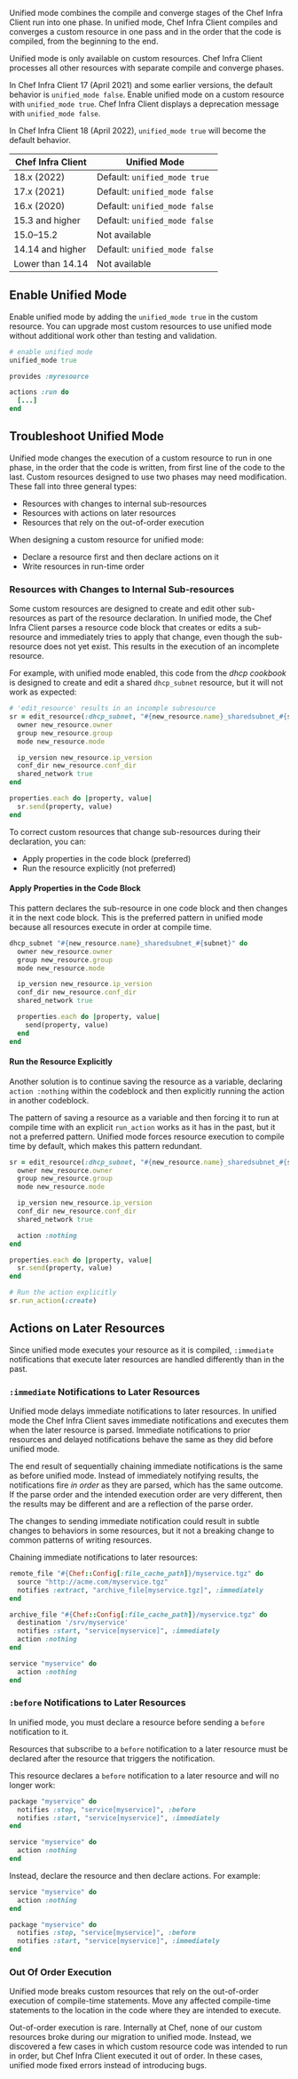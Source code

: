 <!-- markdownlint-disable MD041 -->
Unified mode combines the compile and converge stages of the Chef Infra Client run into one phase. In unified mode, Chef Infra Client compiles and converges a custom resource in one pass and in the order that the code is compiled, from the beginning to the end.

Unified mode is only available on custom resources. Chef Infra Client processes all other resources with separate compile and converge phases.

In Chef Infra Client 17 (April 2021) and some earlier versions, the default behavior is `unified_mode false`. Enable unified mode on a custom resource with `unified_mode true`. Chef Infra Client displays a deprecation message with `unified_mode false`.

In Chef Infra Client 18 (April 2022), `unified_mode true` will become the default behavior.

|Chef Infra Client  | Unified Mode                 |
|-------------------|-----------------------------|
| 18.x (2022)       | Default: `unified_mode true` |
| 17.x (2021)              | Default: `unified_mode false`|
| 16.x (2020)              | Default: `unified_mode false`|
| 15.3 and higher   | Default: `unified_mode false`|
| 15.0–15.2        | Not available               |
| 14.14 and higher  | Default: `unified_mode false`|
| Lower than 14.14  | Not available               |

## Enable Unified Mode

Enable unified mode by adding the `unified_mode true` in the custom resource. You can upgrade most custom resources to use unified mode without additional work other than testing and validation.

```ruby
# enable unified mode
unified_mode true

provides :myresource

actions :run do
  [...]
end

```

## Troubleshoot Unified Mode

Unified mode changes the execution of a custom resource to run in one phase, in the order that the code is written, from first line of the code to the last. Custom resources designed to use two phases may need modification. These fall into three general types:

- Resources with changes to internal sub-resources
- Resources with actions on later resources
- Resources that rely on the out-of-order execution

When designing a custom resource for unified mode:

- Declare a resource first and then declare actions on it
- Write resources in run-time order

### Resources with Changes to Internal Sub-resources

Some custom resources are designed to create and edit other sub-resources as part of the resource declaration. In unified mode, the Chef Infra Client parses a resource code block that creates or edits a sub-resource and immediately tries to apply that change, even though the sub-resource does not yet exist. This results in the execution of an incomplete resource.

For example, with unified mode enabled, this code from the _dhcp cookbook_ is designed to create and edit a shared `dhcp_subnet` resource, but it will not work as expected:

```ruby
# 'edit_resource' results in an incomple subresource
sr = edit_resource(:dhcp_subnet, "#{new_resource.name}_sharedsubnet_#{subnet}") do
  owner new_resource.owner
  group new_resource.group
  mode new_resource.mode

  ip_version new_resource.ip_version
  conf_dir new_resource.conf_dir
  shared_network true
end

properties.each do |property, value|
  sr.send(property, value)
end
```

To correct custom resources that change sub-resources during their declaration, you can:

- Apply properties in the code block (preferred)
- Run the resource explicitly (not preferred)

#### Apply Properties in the Code Block

This pattern declares the sub-resource in one code block and then changes it in the next code block. This is the preferred pattern in unified mode because all resources execute in order at compile time.

```ruby
dhcp_subnet "#{new_resource.name}_sharedsubnet_#{subnet}" do
  owner new_resource.owner
  group new_resource.group
  mode new_resource.mode

  ip_version new_resource.ip_version
  conf_dir new_resource.conf_dir
  shared_network true

  properties.each do |property, value|
    send(property, value)
  end
end
```

#### Run the Resource Explicitly

Another solution is to continue saving the resource as a variable, declaring `action :nothing` within the codeblock and then explicitly running the action in another codeblock.

The pattern of saving a resource as a variable and then forcing it to run at compile time with an explicit `run_action` works as it has in the past, but it not a preferred pattern. Unified mode forces resource execution to compile time by default, which makes this pattern redundant.

```ruby
sr = edit_resource(:dhcp_subnet, "#{new_resource.name}_sharedsubnet_#{subnet}") do
  owner new_resource.owner
  group new_resource.group
  mode new_resource.mode

  ip_version new_resource.ip_version
  conf_dir new_resource.conf_dir
  shared_network true

  action :nothing
end

properties.each do |property, value|
  sr.send(property, value)
end

# Run the action explicitly
sr.run_action(:create)
```

## Actions on Later Resources

Since unified mode executes your resource as it is compiled, `:immediate` notifications that execute later resources are handled differently than in the past.

### `:immediate` Notifications to Later Resources

Unified mode delays immediate notifications to later resources.
In unified mode the Chef Infra Client saves immediate notifications and executes them when the later resource is parsed. Immediate notifications to prior resources and delayed notifications behave the same as they did before unified mode.

The end result of sequentially chaining immediate notifications is the same as before unified mode. Instead of immediately notifying results, the notifications fire _in order_ as they are parsed, which has the same outcome. If the parse order and the intended execution order are very different, then the results may be different and are a reflection of the parse order.

The changes to sending immediate notification could result in subtle changes to behaviors in some resources, but it not a breaking change to common patterns of writing resources.

Chaining immediate notifications to later resources:

```ruby
remote_file "#{Chef::Config[:file_cache_path]}/myservice.tgz" do
  source "http://acme.com/myservice.tgz"
  notifies :extract, "archive_file[myservice.tgz]", :immediately
end

archive_file "#{Chef::Config[:file_cache_path]}/myservice.tgz" do
  destination '/srv/myservice'
  notifies :start, "service[myservice]", :immediately
  action :nothing
end

service "myservice" do
  action :nothing
end
```

### `:before` Notifications to Later Resources

In unified mode, you must declare a resource before sending a `before` notification to it.

Resources that subscribe to a `before` notification to a later resource must be declared after the resource that triggers the notification.

This resource declares a `before` notification to a later resource and will no longer work:

```ruby
package "myservice" do
  notifies :stop, "service[myservice]", :before
  notifies :start, "service[myservice]", :immediately
end

service "myservice" do
  action :nothing
end
```

Instead, declare the resource and then declare actions. For example:

```ruby
service "myservice" do
  action :nothing
end

package "myservice" do
  notifies :stop, "service[myservice]", :before
  notifies :start, "service[myservice]", :immediately
end
```

### Out Of Order Execution

Unified mode breaks custom resources that rely on the out-of-order execution of compile-time statements. Move any affected compile-time statements to the location in the code where they are intended to execute.

Out-of-order execution is rare. Internally at Chef, none of our custom resources broke during our migration to unified mode. Instead, we discovered a few cases in which custom resource code was intended to run in order, but Chef Infra Client executed it out of order. In these cases, unified mode fixed errors instead of introducing bugs.
